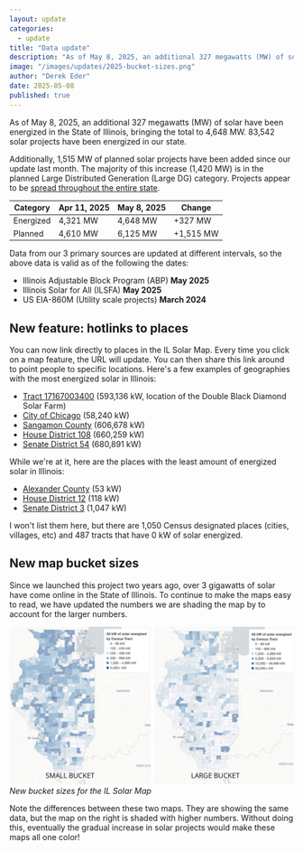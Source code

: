 ```yaml
---
layout: update
categories:
  - update
title: "Data update"
description: "As of May 8, 2025, an additional 327 megawatts (MW) of solar have been energized in the State of Illinois, bringing the total to 4,648 MW. 83,542 solar projects have been energized in our state."
image: "/images/updates/2025-bucket-sizes.png"
author: "Derek Eder"
date: 2025-05-08
published: true
---
```


As of May 8, 2025, an additional 327 megawatts (MW) of solar have been energized in the State of Illinois, bringing the total to 4,648 MW. 83,542 solar projects have been energized in our state.

Additionally, 1,515 MW of planned solar projects have been added since our update last month. The majority of this increase (1,420 MW) is in the planned Large Distributed Generation (Large DG) category. Projects appear to be [spread throughout the entire state](/index.html#/?status=planned&category=dg_large_kw).

<table class='table'>
  <thead>
    <tr>
      <th>Category</th>
      <th>Apr 11, 2025</th>
      <th>May 8, 2025</th>
      <th>Change</th>
    </tr>
  </thead>
  <tbody>
    <tr>
      <td>Energized</td>
      <td>4,321 MW</td>
      <td>4,648 MW</td>
      <td>+327 MW</td>
    </tr>
    <tr>
      <td>Planned</td>
      <td>4,610 MW</td>
      <td>6,125 MW</td>
      <td>+1,515 MW</td>
    </tr>
  </tbody>
</table>

Data from our 3 primary sources are updated at different intervals, so the above data is valid as of the following the dates:

* Illinois Adjustable Block Program (ABP) **May 2025**
* Illinois Solar for All (ILSFA) **May 2025**
* US EIA-860M (Utility scale projects) **March 2024**

## New feature: hotlinks to places

You can now link directly to places in the IL Solar Map. Every time you click on a map feature, the URL will update. You can then share this link around to point people to specific locations. Here's a few examples of geographies with the most energized solar in Illinois:

* [Tract 17167003400](https://ilsolarmap.com/#/?geography=tracts&id=17167003400) (593,136 kW, location of the Double Black Diamond Solar Farm)
* [City of Chicago](https://ilsolarmap.com/#/?geography=places&id=67452880) (58,240 kW)
* [Sangamon County](https://ilsolarmap.com/#/?geography=counties&id=167) (606,678 kW)
* [House District 108](https://ilsolarmap.com/#/?geography=il-house&id=108) (660,259 kW)
* [Senate District 54](https://ilsolarmap.com/#/?geography=il-senate&id=54) (680,891 kW)

While we're at it, here are the places with the least amount of energized solar in Illinois:

* [Alexander County](https://ilsolarmap.com/#/?geography=counties&id=3) (53 kW)
* [House District 12](https://ilsolarmap.com/#/?geography=il-house&id=12) (118 kW)
* [Senate District 3](https://ilsolarmap.com/#/?geography=il-senate&id=3)  (1,047 kW)

I won't list them here, but there are 1,050 Census designated places (cities, villages, etc) and 487 tracts that have 0 kW of solar energized.

## New map bucket sizes

Since we launched this project two years ago, over 3 gigawatts of solar have come online in the State of Illinois. To continue to make the maps easy to read, we have updated the numbers we are shading the map by to account for the larger numbers.

<p>
  <img src="/images/updates/2025-bucket-sizes.png" alt="New bucket sizes for the IL Solar Map" class="img-thumbnail" /><br /><em>New bucket sizes for the IL Solar Map</em>
</p>

Note the differences between these two maps. They are showing the same data, but the map on the right is shaded with higher numbers. Without doing this, eventually the gradual increase in solar projects would make these maps all one color!
